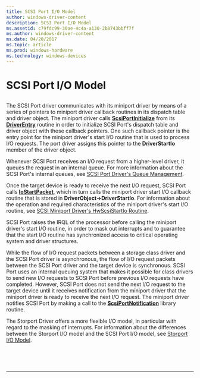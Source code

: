 ```yaml
---
title: SCSI Port I/O Model
author: windows-driver-content
description: SCSI Port I/O Model
ms.assetid: c79fdc99-30ae-4c4a-a130-2b8743bbff7f
ms.author: windows-driver-content
ms.date: 04/20/2017
ms.topic: article
ms.prod: windows-hardware
ms.technology: windows-devices
---
```


# SCSI Port I/O Model


## <span id="ddk_scsi_port_i_o_model_kg"></span><span id="DDK_SCSI_PORT_I_O_MODEL_KG"></span>


The SCSI Port driver communicates with its miniport driver by means of a series of pointers to miniport driver callback routines in its dispatch table and driver object. The miniport driver calls [**ScsiPortInitialize**](https://msdn.microsoft.com/library/windows/hardware/ff564645) from its [**DriverEntry**](https://msdn.microsoft.com/library/windows/hardware/ff544113) routine in order to initialize SCSI Port's dispatch table and driver object with these callback pointers. One such callback pointer is the entry point for the miniport driver's start I/O routine that is used to process I/O requests. The port driver assigns this pointer to the **DriverStartIo** member of the driver object.

Whenever SCSI Port receives an I/O request from a higher-level driver, it queues the request in an internal queue. For more information about the SCSI Port's internal queues, see [SCSI Port Driver's Queue Management](scsi-port-driver-s-queue-management.md).

Once the target device is ready to receive the next I/O request, SCSI Port calls [**IoStartPacket**](https://msdn.microsoft.com/library/windows/hardware/ff550370), which in turn calls the miniport driver start I/O callback routine that is stored in **DriverObject-&gt;DriverStartIo**. For information about the operation and required characteristics of the miniport driver's start I/O routine, see [SCSI Miniport Driver's HwScsiStartIo Routine](scsi-miniport-driver-s-hwscsistartio-routine.md).

SCSI Port raises the IRQL of the processor before calling the miniport driver's start I/O routine, in order to mask out interrupts and to guarantee that the start I/O routine has synchronized access to critical operating system and driver structures.

While the flow of I/O request packets between a storage class driver and the SCSI Port driver is asynchronous, the flow of I/O request packets between the SCSI Port driver and the target device is synchronous. SCSI Port uses an internal queuing system that makes it possible for class drivers to send new I/O requests to SCSI Port before previous I/O requests have completed. However, SCSI Port does not send the next I/O request to the target device until it receives notification from the miniport driver that the miniport driver is ready to receive the next I/O request. The miniport driver notifies SCSI Port by making a call to the [**ScsiPortNotification**](https://msdn.microsoft.com/library/windows/hardware/ff564657) library routine.

The Storport Driver offers a more flexible I/O model, in particular with regard to the masking of interrupts. For information about the differences between the Storport I/O model and the SCSI Port I/O model, see [Storport I/O Model](storport-i-o-model.md).

 

 


--------------------


